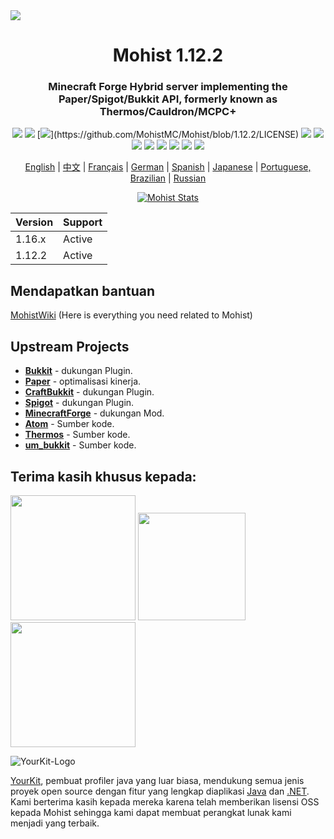 <img src="https://i.loli.net/2020/09/06/lQscneqbV8Hptxz.png">

<div align="center">
  <h1>Mohist 1.12.2</h1>

### Minecraft Forge Hybrid server implementing the Paper/Spigot/Bukkit API, formerly known as Thermos/Cauldron/MCPC+

[![](https://img.shields.io/jenkins/build?jobUrl=https%3A%2F%2Fci.codemc.io%2Fjob%2FMohistMC%2Fjob%2FMohist-1.12.2)](https://ci.codemc.io/job/MohistMC/job/Mohist-1.12.2)
[![](https://img.shields.io/github/stars/MohistMC/Mohist.svg?label=Stars&logo=github)](https://github.com/MohistMC/Mohist/stargazers)
[![](https://img.shields.io/github/license/MohistMC/Mohist?)](https://github.com/MohistMC/Mohist/blob/1.12.2/LICENSE)
[![](https://img.shields.io/badge/Forge-1.12.2--14.23.5.2858-brightgreen.svg?colorB=26303d&logo=Conda-Forge)](http://files.minecraftforge.net/maven/net/minecraftforge/forge/index_1.12.2.html)
[![](https://img.shields.io/badge/Paper-1.12.2-brightgreen.svg?colorB=DC3340)](https://papermc.io/downloads#Paper-1.12)
[![](https://img.shields.io/badge/AdoptOpenJDK-8u252-brightgreen.svg?colorB=469C00&logo=java)](https://adoptopenjdk.net/?variant=openjdk8&jvmVariant=hotspot)
[![](https://img.shields.io/badge/Gradle-4.10.3-brightgreen.svg?colorB=469C00&logo=gradle)](https://docs.gradle.org/4.10.3/release-notes.html)
[![](https://img.shields.io/bstats/servers/6762?label=bStats)](https://bstats.org/plugin/server-implementation/Mohist/6762)
[![](https://badges.crowdin.net/mohist/localized.svg)](https://crowdin.com/project/mohist)
[![](https://img.shields.io/discord/311256119005937665.svg?color=%237289da&label=Discord&logo=discord&logoColor=%237289da)](https://discord.gg/ZgXjHGd)
[![](https://img.shields.io/badge/Patreon-Support-orange.svg?logo=Patreon)](https://www.patreon.com/mohist)

<a href="https://github.com/MohistMC/Mohist/blob/1.12.2/readme/README.md">English</a> | <a href="https://github.com/MohistMC/Mohist/blob/1.12.2/readme/README-zh.md">中文</a> | <a href="https://github.com/MohistMC/Mohist/blob/1.12.2/readme/README-fr.md">Français</a> | <a href="https://github.com/MohistMC/Mohist/blob/1.12.2/readme/README-de.md">German</a> | <a href="https://github.com/MohistMC/Mohist/blob/1.12.2/readme/README-es.md">Spanish</a> | <a href="https://github.com/MohistMC/Mohist/blob/1.12.2/readme/README-jp.md">Japanese</a> | <a href="https://github.com/MohistMC/Mohist/blob/1.12.2/readme/README-pt-BR.md">Portuguese, Brazilian</a> | <a href="https://github.com/MohistMC/Mohist/blob/1.12.2/readme/README-ru.md">Russian</a>

[![Mohist Stats](https://bstats.org/signatures/server-implementation/Mohist.svg)](https://bstats.org/plugin/server-implementation/Mohist/6762)
</div>

| Version  | Support |
| ------------- | ------------- |
| 1.16.x  | Active  |
| 1.12.2  | Active  |
      
Mendapatkan bantuan
------

[MohistWiki](https://wiki.mohistmc.com/) (Here is everything you need related to Mohist)

Upstream Projects
------
* [**Bukkit**](https://hub.spigotmc.org/stash/scm/spigot/bukkit.git) - dukungan Plugin.
* [**Paper**](https://github.com/PaperMC/Paper.git) - optimalisasi kinerja.
* [**CraftBukkit**](https://hub.spigotmc.org/stash/scm/spigot/craftbukkit.git) - dukungan Plugin.
* [**Spigot**](https://hub.spigotmc.org/stash/scm/spigot/spigot.git) - dukungan Plugin.
* [**MinecraftForge**](https://github.com/MinecraftForge/MinecraftForge.git) - dukungan Mod.
* [**Atom**](https://gitlab.com/divinecode/atom/Atom.git) - Sumber kode.
* [**Thermos**](https://github.com/CyberdyneCC/Thermos.git) - Sumber kode.
* [**um_bukkit**](https://github.com/TechCatOther/um_bukkit.git) - Sumber kode.

Terima kasih khusus kepada:
-------------
<a href="https://serverjars.com/"><img src="https://serverjars.com/assets/img/logo_white.svg" width="200"></a>
<a href="https://ci.codemc.io/"><img src="https://i.loli.net/2020/03/11/YNicj3PLkU5BZJT.png" width="172"></a>
<a href="https://www.bisecthosting.com/mohistmc"><img src="https://cdn.discordapp.com/attachments/303673296929685504/709610584680955944/Asset_5.png" width="200"></a>

![YourKit-Logo](https://www.yourkit.com/images/yklogo.png)

[YourKit](http://www.yourkit.com/), pembuat profiler java yang luar biasa, mendukung semua jenis proyek open source dengan fitur yang lengkap diaplikasi [Java](https://www.yourkit.com/java/profiler/index.jsp) dan [.NET](https://www.yourkit.com/.net/profiler/index.jsp). Kami berterima kasih kepada mereka karena telah memberikan lisensi OSS kepada Mohist sehingga kami dapat membuat perangkat lunak kami menjadi yang terbaik.